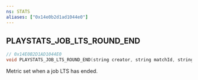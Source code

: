 ```yaml
---
ns: STATS
aliases: ["0x14e0b2d1ad1044e0"]
---
```

## PLAYSTATS_JOB_LTS_ROUND_END

```c
// 0x14E0B2D1AD1044E0
void PLAYSTATS_JOB_LTS_ROUND_END(string creator, string matchId, string playlistid);
```

Metric set when a job LTS has ended.

